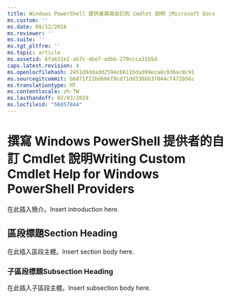 ```yaml
---
title: Windows PowerShell 提供者撰寫自訂的 Cmdlet 說明 |Microsoft Docs
ms.custom: ''
ms.date: 09/12/2016
ms.reviewer: ''
ms.suite: ''
ms.tgt_pltfrm: ''
ms.topic: article
ms.assetid: 6fa632e2-ab7c-4be7-adbb-279ccca31b5d
caps.latest.revision: 4
ms.openlocfilehash: 2451d9ddadd2594c6611bdad99eca8c936ac8c91
ms.sourcegitcommit: b6871f21bd666f9cd71dd336bb3f844cf472b56c
ms.translationtype: MT
ms.contentlocale: zh-TW
ms.lasthandoff: 02/03/2019
ms.locfileid: "56857844"
---
```

# <a name="writing-custom-cmdlet-help-for-windows-powershell-providers"></a><span data-ttu-id="124c1-102">撰寫 Windows PowerShell 提供者的自訂 Cmdlet 說明</span><span class="sxs-lookup"><span data-stu-id="124c1-102">Writing Custom Cmdlet Help for Windows PowerShell Providers</span></span>

<span data-ttu-id="124c1-103">在此插入簡介。</span><span class="sxs-lookup"><span data-stu-id="124c1-103">Insert introduction here.</span></span>

## <a name="section-heading"></a><span data-ttu-id="124c1-104">區段標題</span><span class="sxs-lookup"><span data-stu-id="124c1-104">Section Heading</span></span>

 <span data-ttu-id="124c1-105">在此插入區段主體。</span><span class="sxs-lookup"><span data-stu-id="124c1-105">Insert section body here.</span></span>

### <a name="subsection-heading"></a><span data-ttu-id="124c1-106">子區段標題</span><span class="sxs-lookup"><span data-stu-id="124c1-106">Subsection Heading</span></span>

 <span data-ttu-id="124c1-107">在此插入子區段主體。</span><span class="sxs-lookup"><span data-stu-id="124c1-107">Insert subsection body here.</span></span>